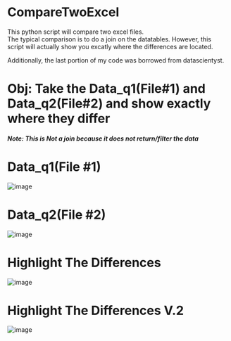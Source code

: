 # CompareTwoExcel

This python script will compare two excel files. <br>
The typical comparison is to do a join on the datatables. However, this script will actually show you excatly where the differences are located.<br>

Additionally, the last portion of my code was borrowed from datascientyst.

<h1>Obj: Take the Data_q1(File#1) and Data_q2(File#2) and show exactly where they differ</h1>
<h4><i>Note: This is Not a join because it does not return/filter the data</i></h4>

<h1>Data_q1(File #1)</h1>

![image](https://user-images.githubusercontent.com/103221687/206348096-a3decb85-2d74-44ec-b889-f316724d7ac2.png)

<h1>Data_q2(File #2)</h1>

![image](https://user-images.githubusercontent.com/103221687/206348125-176374a2-008c-4173-ae94-863a5c8e870a.png)

<h1>Highlight The Differences</h1>

![image](https://user-images.githubusercontent.com/103221687/206346916-790cc343-79c4-4911-8f14-f2379d2e1ea6.png)

<h1>Highlight The Differences V.2</h1>

![image](https://user-images.githubusercontent.com/103221687/206347020-8ca36a52-89d1-4832-b4fa-dd49e314da80.png)
